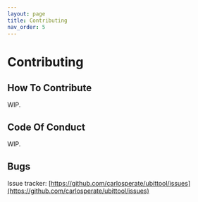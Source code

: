 ```yaml
---
layout: page
title: Contributing
nav_order: 5
---
```


# Contributing

## How To Contribute

WIP.

## Code Of Conduct

WIP.

## Bugs

Issue tracker:
[https://github.com/carlosperate/ubittool/issues](https://github.com/carlosperate/ubittool/issues)
